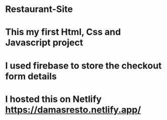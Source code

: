 # Restaurant-Site
# This my first Html, Css and Javascript project 
# I used firebase to store the checkout form details 
# I hosted this on Netlify https://damasresto.netlify.app/
